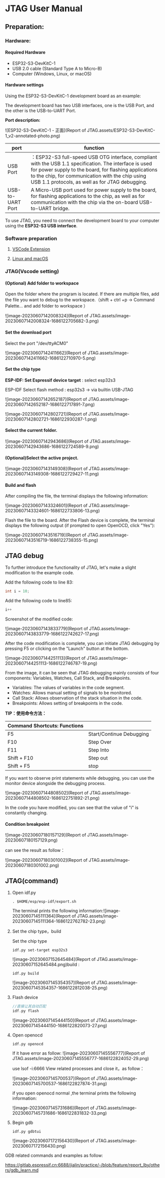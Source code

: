 # JTAG User Manual

## Preparation:

### Hardware:

#### Required Hardware

- ESP32-S3-DevKitC-1
- USB 2.0 cable (Standard Type A to Micro-B)
- Computer (Windows, Linux, or macOS)



#### Hardware settings

Using the ESP32-S3-DevKitC-1 development board as an example:

The development board has two USB interfaces, one is the USB Port, and the other is the USB-to-UART Port.



**Port description:**

![ESP32-S3-DevKitC-1 - 正面](Report of JTAG.assets/ESP32-S3-DevKitC-1_v2-annotated-photo.png)

| port             | function                                                     |
| ---------------- | ------------------------------------------------------------ |
| USB Port         | ：ESP32-S3 full-speed USB OTG interface, compliant with the USB 1.1 specification. The interface is used for power supply to the board, for flashing applications to the chip, for communication with the chip using USB 1.1 protocols, as well as for JTAG debugging. |
| USB-to-UART Port | A Micro-USB port used for power supply to the board, for flashing applications to the chip, as well as for communication with the chip via the on-board USB-to-UART bridge. |



To use JTAG, you need to connect the development board to your computer using the **ESP32-S3 USB interface**.



### Software preparation

1. [VSCode Extension](https://github.com/espressif/vscode-esp-idf-extension/blob/master/docs/tutorial/install.md)

2. [Linux and macOS](https://docs.espressif.com/projects/esp-idf/en/latest/esp32s3/get-started/linux-macos-setup.html)

   

### JTAG(Vscode setting)

#### (Optional) Add folder to workspace

Open the folder where the program is located. If there are multiple files, add the file you want to debug to the workspace.（shift + ctrl +p ->  Command Palette... and  add folder to workspace ）

![image-20230607142008324](Report of JTAG.assets/image-20230607142008324-1686122705682-3.png)

#### Set the download port 

Select the port "/dev/ttyACM0"

![image-20230607142411662](Report of JTAG.assets/image-20230607142411662-1686122710970-5.png)



#### Set the chip type

**ESP-IDF: Set Espressif device target** : select esp32s3 

ESP-IDF Select flash method : esp32s3 -> via builtin USB-JTAG

![image-20230607142652187](Report of JTAG.assets/image-20230607142652187-1686122717891-7.png)

![image-20230607142802721](Report of JTAG.assets/image-20230607142802721-1686122930287-1.png)



#### Select the current folder.

![image-20230607142943686](Report of JTAG.assets/image-20230607142943686-1686122724589-9.png)



#### (Optional)Select the active project.

![image-20230607143149308](Report of JTAG.assets/image-20230607143149308-1686122729427-11.png)



#### Build and flash

After compiling the file, the terminal displays the following information:

![image-20230607143324601](Report of JTAG.assets/image-20230607143324601-1686122733806-13.png)



Flash the file to the board. After the Flash device is complete, the terminal displays the following output (if prompted to open OpenOCD, click "Yes"):

![image-20230607143516719](Report of JTAG.assets/image-20230607143516719-1686122738355-15.png)



## JTAG debug

To further introduce the functionality of JTAG, let's make a slight modification to the example code.

Add the following code to line 83:

```c
int i = 10;
```

Add the following code to line85:

```c
i++
```

Screenshot of the modified code:

![image-20230607143833779](Report of JTAG.assets/image-20230607143833779-1686122742627-17.png)



After the code modification is complete, you can initiate JTAG debugging by pressing F5 or clicking on the "Launch" button at the bottom.

![image-20230607144251113](Report of JTAG.assets/image-20230607144251113-1686122746787-19.png)

From the image, it can be seen that JTAG debugging mainly consists of four components: Variables, Watches, Call Stack, and Breakpoints.



- Variables: The values of variables in the code segment.
- Watches: Allows manual setting of signals to be monitored.
- Call Stack: Allows observation of the stack situation in the code.
- Breakpoints: Allows setting of breakpoints in the code.





**TIP：使用命令方法：**

| Command Shortcuts: Functions |                          |
| ---------------------------- | ------------------------ |
| F5                           | Start/Continue Debugging |
| F10                          | Step Over                |
| F11                          | Step Into                |
| Shift + F10                  | Step out                 |
| Shift + F5                   | stop                     |



If you want to observe print statements while debugging, you can use the monitor device alongside the debugging process.

![image-20230607144808502](Report of JTAG.assets/image-20230607144808502-1686122751892-21.png)

In the code you have modified, you can see that the value of "i" is constantly changing.



#### Condition breakpoint

![image-20230607180157129](Report of JTAG.assets/image-20230607180157129.png)



can see the result as follow：

![image-20230607180301002](Report of JTAG.assets/image-20230607180301002.png)



## JTAG(command)

1. Open  idf.py

   ```
   . $HOME/esp/esp-idf/export.sh
   ```

   The terminal prints the following information:![image-20230607145111364](Report of JTAG.assets/image-20230607145111364-1686122762782-23.png)

2. Set the chip type，build 

   Set the chip type

   ```shell
   idf.py set-target esp32s3
   ```

   ![image-20230607152645484](Report of JTAG.assets/image-20230607152645484.png)build :

   ```
   idf.py build
   ```

   ![image-20230607145354357](Report of JTAG.assets/image-20230607145354357-1686122812038-25.png)

3. Flash device

   ```c
   //直接让其自动匹配
   idf.py flash
   ```

   ![image-20230607145444150](Report of JTAG.assets/image-20230607145444150-1686122820073-27.png)

4. Open openocd

   ```
   idf.py openocd
   ```

   If it have error as follow:
   ![image-20230607145556777](Report of JTAG.assets/image-20230607145556777-1686122824052-29.png)

   use  lsof -i:6666  View related processes and close it，as follow：

   ![image-20230607145700537](Report of JTAG.assets/image-20230607145700537-1686122827874-31.png)

   if you open openocd  normal  ,the terminal prints the following information:

   ![image-20230607145731686](Report of JTAG.assets/image-20230607145731686-1686122831832-33.png)

5. Begin gdb 

   ```
   idf.py gdbtui
   ```

   ![image-20230607172156430](Report of JTAG.assets/image-20230607172156430.png)

GDB related commands and examples as follow:

https://gitlab.espressif.cn:6688/jialin/practice/-/blob/feature/report_lby/others/gdb_learn.md
